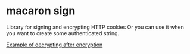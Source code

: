 # macaron sign
Library for signing and encrypting HTTP cookies
Or you can use it when you want to create some authenticated string.

[Example of decrypting after encryption](https://play.golang.org/p/djQ-lARb38-)
